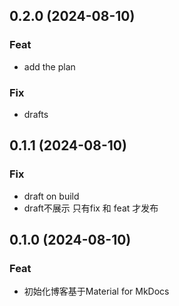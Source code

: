 ## 0.2.0 (2024-08-10)

### Feat

- add the plan

### Fix

- drafts

## 0.1.1 (2024-08-10)

### Fix

- draft on build
- draft不展示 只有fix 和 feat 才发布

## 0.1.0 (2024-08-10)

### Feat

- 初始化博客基于Material for MkDocs
